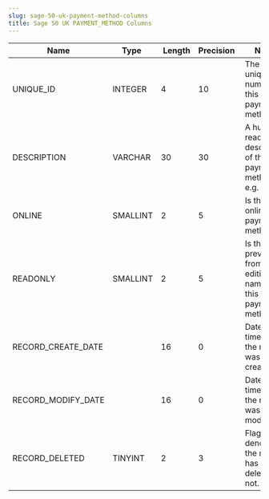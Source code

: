 ```yaml
---
slug: sage-50-uk-payment-method-columns
title: Sage 50 UK PAYMENT_METHOD Columns
---
```

| Name | Type  |  Length | Precision  |  Notes  | Example |
| --- | --- | --- | --- | --- | --- |
| UNIQUE_ID | INTEGER | 4 | 10 | The unique number of this payment method | 1 |
| DESCRIPTION | VARCHAR | 30 | 30 | A human-readable description of this payment method e.g. 'BACS' | BACS/SEPA |
| ONLINE | SMALLINT | 2 | 5 | Is this an online payment method? | 1 |
| READONLY | SMALLINT | 2 | 5 | Is the user prevented from editing the name of this payment method? | 1 |
| RECORD_CREATE_DATE |  | 16 | 0 | Date and time when the record was created. | 27/04/2010 17:16:58 |
| RECORD_MODIFY_DATE |  | 16 | 0 | Date and time when the record was modified. | 04/08/2017 14:18:54 |
| RECORD_DELETED | TINYINT | 2 | 3 | Flag denoting if the record has been deleted or not. | 0 |
